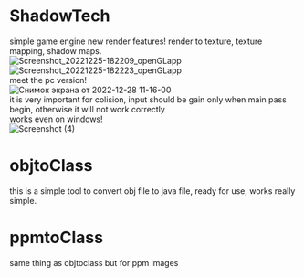 # ShadowTech
simple game engine
new render features! render to texture, texture mapping, shadow maps.  
![Screenshot_20221225-182209_openGLapp](https://user-images.githubusercontent.com/48290199/209475396-27238d46-f6f9-4fd1-9f08-171b0f7dcee9.png)
![Screenshot_20221225-182223_openGLapp](https://user-images.githubusercontent.com/48290199/209475398-bf0ffea3-8e0f-4fca-b89d-6317aef28ce2.png)  
meet the pc version!  
![Снимок экрана от 2022-12-28 11-16-00](https://user-images.githubusercontent.com/48290199/209788714-9377104c-0606-431d-aa5f-ce482ee42b47.png)  
it is very important for colision, input should be gain only when main pass begin, otherwise it will not work correctly  
works even on windows!  
![Screenshot (4)](https://user-images.githubusercontent.com/48290199/209863475-9bf1b365-e0d3-44fa-9392-1fc5e5e1ed3e.png)
# objtoClass  
this is a simple tool to convert obj file to java file, ready for use, works really simple.
# ppmtoClass  
same thing as objtoclass but for ppm images

